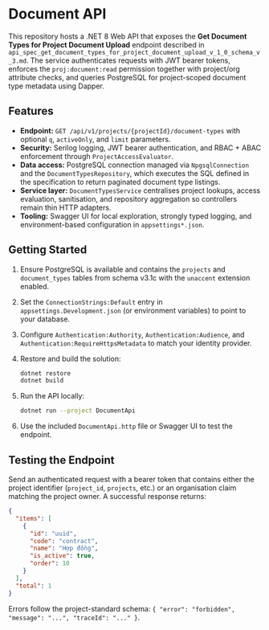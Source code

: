 # Document API

This repository hosts a .NET 8 Web API that exposes the **Get Document Types for Project Document Upload** endpoint described in `api_spec_get_document_types_for_project_document_upload_v_1_0_schema_v_3.md`. The service authenticates requests with JWT bearer tokens, enforces the `proj:document:read` permission together with project/org attribute checks, and queries PostgreSQL for project-scoped document type metadata using Dapper.

## Features

- **Endpoint:** `GET /api/v1/projects/{projectId}/document-types` with optional `q`, `activeOnly`, and `limit` parameters.
- **Security:** Serilog logging, JWT bearer authentication, and RBAC + ABAC enforcement through `ProjectAccessEvaluator`.
- **Data access:** PostgreSQL connection managed via `NpgsqlConnection` and the `DocumentTypesRepository`, which executes the SQL defined in the specification to return paginated document type listings.
- **Service layer:** `DocumentTypesService` centralises project lookups, access evaluation, sanitisation, and repository aggregation so controllers remain thin HTTP adapters.
- **Tooling:** Swagger UI for local exploration, strongly typed logging, and environment-based configuration in `appsettings*.json`.

## Getting Started

1. Ensure PostgreSQL is available and contains the `projects` and `document_types` tables from schema v3.1c with the `unaccent` extension enabled.
2. Set the `ConnectionStrings:Default` entry in `appsettings.Development.json` (or environment variables) to point to your database.
3. Configure `Authentication:Authority`, `Authentication:Audience`, and `Authentication:RequireHttpsMetadata` to match your identity provider.
4. Restore and build the solution:

   ```bash
   dotnet restore
   dotnet build
   ```

5. Run the API locally:

   ```bash
   dotnet run --project DocumentApi
   ```

6. Use the included `DocumentApi.http` file or Swagger UI to test the endpoint.

## Testing the Endpoint

Send an authenticated request with a bearer token that contains either the project identifier (`project_id`, `projects`, etc.) or an organisation claim matching the project owner. A successful response returns:

```json
{
  "items": [
    {
      "id": "uuid",
      "code": "contract",
      "name": "Hợp đồng",
      "is_active": true,
      "order": 10
    }
  ],
  "total": 1
}
```

Errors follow the project-standard schema: `{ "error": "forbidden", "message": "...", "traceId": "..." }`.
